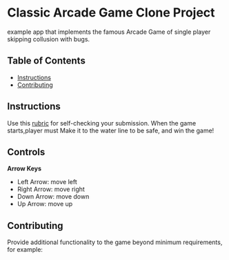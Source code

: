 # Classic Arcade Game Clone Project
example app that implements the famous Arcade Game of single player skipping collusion with bugs.
## Table of Contents

- [Instructions](#instructions)
- [Contributing](#contributing)

## Instructions

Use this [rubric](https://review.udacity.com/#!/rubrics/15/view) for self-checking your submission.
When the game starts,player must Make it to the water line to be safe, and win the game!
## Controls
**Arrow Keys**
- Left Arrow: move left
- Right Arrow: move right
- Down Arrow: move down
- Up Arrow: move up




## Contributing

Provide additional functionality to the game beyond minimum requirements, for example:
